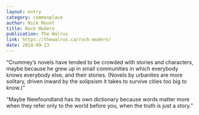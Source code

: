 ```yaml
---
layout: entry
category: commonplace
author: Nick Mount
title: Rock Modern
publication: The Walrus
link: https://thewalrus.ca/rock-modern/
date: 2014-09-23
---
```


“Crummey’s novels have tended to be crowded with stories and characters, maybe because he grew up in small communities in which everybody knows everybody else, and their stories. (Novels by urbanites are more solitary, driven inward by the solipsism it takes to survive cities too big to know.)”

“Maybe Newfoundland has its own dictionary because words matter more when they refer only to the world before you, when the truth is just a story.”